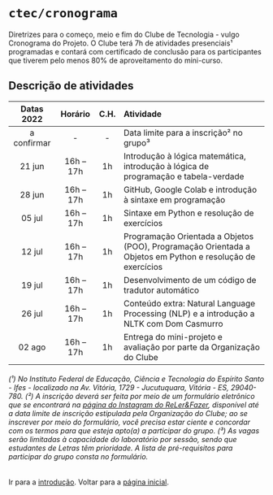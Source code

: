 # <code>ctec/cronograma</code>

Diretrizes para o começo, meio e fim do Clube de Tecnologia - vulgo Cronograma do Projeto.
O Clube terá 7h de atividades presenciais¹ programadas e contará com certificado de conclusão para os participantes que tiverem pelo menos 80% de aproveitamento do mini-curso.

## Descrição de atividades

| Datas 2022  |  Horário  |  C.H.  |  Atividade  |
| :---: | :---: | :---: | :--- |
|  a confirmar |  -  |  -  |  Data limite para a inscrição² no grupo³ |
|  21 jun |  16h – 17h |  1h  |  Introdução à lógica matemática, introdução à lógica de programação e tabela-verdade |
|  28 jun |  16h – 17h |  1h  |  GitHub, Google Colab e introdução à sintaxe em programação |
|  05 jul |  16h – 17h |  1h  |  Sintaxe em Python e resolução de exercícios |
|  12 jul |  16h – 17h |  1h  |  Programação Orientada a Objetos (POO), Programação Orientada a Objetos em Python e resolução de exercícios |
|  19 jul |  16h – 17h |  1h  |  Desenvolvimento de um código de tradutor automático |
|  26 jul |  16h – 17h |  1h  |  Conteúdo extra: Natural Language Processing (NLP) e a introdução a NLTK com Dom Casmurro  |
|  02 ago |  16h – 17h |  1h  |  Entrega do mini-projeto e avaliação por parte da Organização do Clube |

###### (¹) No Instituto Federal de Educação, Ciência e Tecnologia do Espírito Santo - Ifes - localizado na Av. Vitória, 1729 - Jucutuquara, Vitória - ES, 29040-780. (²) A inscrição deverá ser feita por meio de um formulário eletrônico que se encontrará na [página do Instagram do ReLer&Fazer](https://www.instagram.com/relerefazeres), disponível até a data limite de inscrição estipulada pela Organização do Clube; ao se inscrever por meio do formulário, você precisa estar ciente e concordar com os termos para que esteja apto(a) a participar do grupo. (³) As vagas serão limitadas à capacidade do laboratório por sessão, sendo que estudantes de Letras têm prioridade. A lista de pré-requisitos para participar do grupo consta no formulário.

Ir para a [introdução](../main/cap1.md).
Voltar para a [página inicial](https://github.com/fppissarra/ctec).

